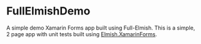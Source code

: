 # FullElmishDemo

A simple demo Xamarin Forms app built using Full-Elmish. This is a simple, 2 page app with unit tests built using [Elmish.XamarinForms](https://github.com/fsprojects/Elmish.XamarinForms).
